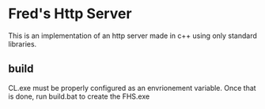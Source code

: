 # Fred's Http Server

This is an implementation of an http server made in c++ using only standard libraries. 

## build
CL.exe must be properly configured as an envrionement variable.
Once that is done, run build.bat to create the FHS.exe


